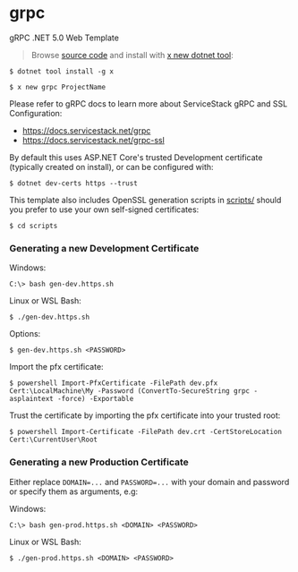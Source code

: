 # grpc

gRPC .NET 5.0 Web Template

> Browse [source code](https://github.com/NetCoreTemplates/grpc) and install with [x new dotnet tool](https://docs.servicestack.net/web-new):

    $ dotnet tool install -g x

    $ x new grpc ProjectName

Please refer to gRPC docs to learn more about ServiceStack gRPC and SSL Configuration:

 - https://docs.servicestack.net/grpc
 - https://docs.servicestack.net/grpc-ssl

By default this uses ASP.NET Core's trusted Development certificate (typically created on install), or can be configured with:

    $ dotnet dev-certs https --trust

This template also includes OpenSSL generation scripts in [scripts/](https://github.com/NetCoreTemplates/grpc/tree/master/scripts)
should you prefer to use your own self-signed certificates:

    $ cd scripts

### Generating a new Development Certificate

Windows:

    C:\> bash gen-dev.https.sh

Linux or WSL Bash:

    $ ./gen-dev.https.sh

Options:

    $ gen-dev.https.sh <PASSWORD>

Import the pfx certificate:

    $ powershell Import-PfxCertificate -FilePath dev.pfx Cert:\LocalMachine\My -Password (ConvertTo-SecureString grpc -asplaintext -force) -Exportable

Trust the certificate by importing the pfx certificate into your trusted root:

    $ powershell Import-Certificate -FilePath dev.crt -CertStoreLocation Cert:\CurrentUser\Root

### Generating a new Production Certificate

Either replace `DOMAIN=...` and `PASSWORD=...` with your domain and password or specify them as arguments, e.g:

Windows:

    C:\> bash gen-prod.https.sh <DOMAIN> <PASSWORD>

Linux or WSL Bash:

    $ ./gen-prod.https.sh <DOMAIN> <PASSWORD>
